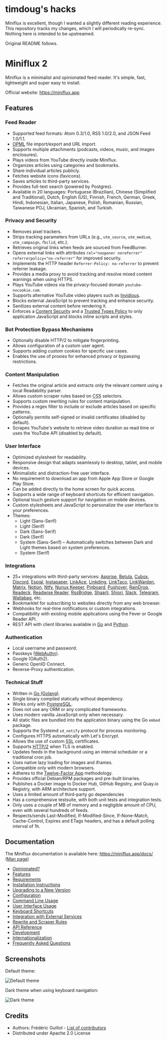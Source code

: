 timdoug's hacks
===============
Miniflux is excellent, though I wanted a slightly different reading experience. This repository tracks my changes, which I will periodically re-sync. Nothing here is intended to be upstreamed.

Original README follows.


Miniflux 2
==========

Miniflux is a minimalist and opinionated feed reader.
It's simple, fast, lightweight and super easy to install.

Official website: <https://miniflux.app>

Features
--------

### Feed Reader

- Supported feed formats: Atom 0.3/1.0, RSS 1.0/2.0, and JSON Feed 1.0/1.1.
- [OPML](https://en.wikipedia.org/wiki/OPML) file import/export and URL import.
- Supports multiple attachments (podcasts, videos, music, and images enclosures).
- Plays videos from YouTube directly inside Miniflux.
- Organizes articles using categories and bookmarks.
- Share individual articles publicly.
- Fetches website icons (favicons).
- Saves articles to third-party services.
- Provides full-text search (powered by Postgres).
- Available in 20 languages: Portuguese (Brazilian), Chinese (Simplified and Traditional), Dutch, English (US), Finnish, French, German, Greek, Hindi, Indonesian, Italian, Japanese, Polish, Romanian, Russian, Taiwanese POJ, Ukrainian, Spanish, and Turkish.

### Privacy and Security

- Removes pixel trackers.
- Strips tracking parameters from URLs (e.g., `utm_source`, `utm_medium`, `utm_campaign`, `fbclid`, etc.).
- Retrieves original links when feeds are sourced from FeedBurner.
- Opens external links with attributes `rel="noopener noreferrer" referrerpolicy="no-referrer"` for improved security.
- Implements the HTTP header `Referrer-Policy: no-referrer` to prevent referrer leakage.
- Provides a media proxy to avoid tracking and resolve mixed content warnings when using HTTPS.
- Plays YouTube videos via the privacy-focused domain `youtube-nocookie.com`.
- Supports alternative YouTube video players such as [Invidious](https://invidio.us).
- Blocks external JavaScript to prevent tracking and enhance security.
- Sanitizes external content before rendering it.
- Enforces a [Content Security](https://developer.mozilla.org/en-US/docs/Web/HTTP/CSP) and a [Trusted Types Policy](https://developer.mozilla.org/en-US/docs/Web/API/Trusted_Types_API) to only application JavaScript and blocks inline scripts and styles. 

### Bot Protection Bypass Mechanisms

- Optionally disable HTTP/2 to mitigate fingerprinting.
- Allows configuration of a custom user agent.
- Supports adding custom cookies for specific use cases.
- Enables the use of proxies for enhanced privacy or bypassing restrictions.

### Content Manipulation

- Fetches the original article and extracts only the relevant content using a local Readability parser.
- Allows custom scraper rules based on <abbr title="Cascading Style Sheets">CSS</abbr> selectors.
- Supports custom rewriting rules for content manipulation.
- Provides a regex filter to include or exclude articles based on specific patterns.
- Optionally permits self-signed or invalid certificates (disabled by default).
- Scrapes YouTube's website to retrieve video duration as read time or uses the YouTube API (disabled by default).

### User Interface

- Optimized stylesheet for readability.
- Responsive design that adapts seamlessly to desktop, tablet, and mobile devices.
- Minimalistic and distraction-free user interface.
- No requirement to download an app from Apple App Store or Google Play Store.
- Can be added directly to the home screen for quick access.
- Supports a wide range of keyboard shortcuts for efficient navigation.
- Optional touch gesture support for navigation on mobile devices.
- Custom stylesheets and JavaScript to personalize the user interface to your preferences.
- Themes:
    - Light (Sans-Serif)
    - Light (Serif)
    - Dark (Sans-Serif)
    - Dark (Serif)
    - System (Sans-Serif) – Automatically switches between Dark and Light themes based on system preferences.
    - System (Serif)

### Integrations

- 25+ integrations with third-party services: [Apprise](https://github.com/caronc/apprise), [Betula](https://sr.ht/~bouncepaw/betula/), [Cubox](https://cubox.cc/), [Discord](https://discord.com/), [Espial](https://github.com/jonschoning/espial), [Instapaper](https://www.instapaper.com/), [LinkAce](https://www.linkace.org/), [Linkding](https://github.com/sissbruecker/linkding), [LinkTaco](https://linktaco.com), [LinkWarden](https://linkwarden.app/), [Matrix](https://matrix.org), [Notion](https://www.notion.com/), [Ntfy](https://ntfy.sh/), [Nunux Keeper](https://keeper.nunux.org/), [Pinboard](https://pinboard.in/), [Pushover](https://pushover.net), [RainDrop](https://raindrop.io/), [Readeck](https://readeck.org/en/), [Readwise Reader](https://readwise.io/read), [RssBridge](https://rss-bridge.org/), [Shaarli](https://github.com/shaarli/Shaarli), [Shiori](https://github.com/go-shiori/shiori), [Slack](https://slack.com/), [Telegram](https://telegram.org), [Wallabag](https://www.wallabag.org/), etc.
- Bookmarklet for subscribing to websites directly from any web browser.
- Webhooks for real-time notifications or custom integrations.
- Compatibility with existing mobile applications using the Fever or Google Reader API.
- REST API with client libraries available in [Go](https://github.com/miniflux/v2/tree/main/client) and [Python](https://github.com/miniflux/python-client).

### Authentication

- Local username and password.
- Passkeys ([WebAuthn](https://en.wikipedia.org/wiki/WebAuthn)).
- Google (OAuth2).
- Generic OpenID Connect.
- Reverse-Proxy authentication.

### Technical Stuff

- Written in [Go (Golang)](https://golang.org/).
- Single binary compiled statically without dependency.
- Works only with [PostgreSQL](https://www.postgresql.org/).
- Does not use any ORM or any complicated frameworks.
- Uses modern vanilla JavaScript only when necessary.
- All static files are bundled into the application binary using the Go `embed` package.
- Supports the Systemd `sd_notify` protocol for process monitoring.
- Configures HTTPS automatically with Let's Encrypt.
- Allows the use of custom <abbr title="Secure Sockets Layer">SSL</abbr> certificates.
- Supports [HTTP/2](https://en.wikipedia.org/wiki/HTTP/2) when TLS is enabled.
- Updates feeds in the background using an internal scheduler or a traditional cron job.
- Uses native lazy loading for images and iframes.
- Compatible only with modern browsers.
- Adheres to the [Twelve-Factor App](https://12factor.net/) methodology.
- Provides official Debian/RPM packages and pre-built binaries.
- Publishes a Docker image to Docker Hub, GitHub Registry, and Quay.io Registry, with ARM architecture support.
- Uses a limited amount of third-party go dependencies
- Has a comprehensive testsuite, with both unit tests and integration tests.
- Only uses a couple of MB of memory and a negligible amount of CPU, even with several hundreds of feeds.
- Respects/sends Last-Modified, If-Modified-Since, If-None-Match, Cache-Control, Expires and ETags headers, and has a default polling interval of 1h.

Documentation
-------------

The Miniflux documentation is available here: <https://miniflux.app/docs/> ([Man page](https://miniflux.app/miniflux.1.html))

- [Opinionated?](https://miniflux.app/opinionated.html)
- [Features](https://miniflux.app/features.html)
- [Requirements](https://miniflux.app/docs/requirements.html)
- [Installation Instructions](https://miniflux.app/docs/installation.html)
- [Upgrading to a New Version](https://miniflux.app/docs/upgrade.html)
- [Configuration](https://miniflux.app/docs/configuration.html)
- [Command Line Usage](https://miniflux.app/docs/cli.html)
- [User Interface Usage](https://miniflux.app/docs/ui.html)
- [Keyboard Shortcuts](https://miniflux.app/docs/keyboard_shortcuts.html)
- [Integration with External Services](https://miniflux.app/docs/#integrations)
- [Rewrite and Scraper Rules](https://miniflux.app/docs/rules.html)
- [API Reference](https://miniflux.app/docs/api.html)
- [Development](https://miniflux.app/docs/development.html)
- [Internationalization](https://miniflux.app/docs/i18n.html)
- [Frequently Asked Questions](https://miniflux.app/faq.html)

Screenshots
-----------

Default theme:

![Default theme](https://miniflux.app/images/overview.png)

Dark theme when using keyboard navigation:

![Dark theme](https://miniflux.app/images/item-selection-black-theme.png)

Credits
-------

- Authors: Frédéric Guillot - [List of contributors](https://github.com/miniflux/v2/graphs/contributors)
- Distributed under Apache 2.0 License
